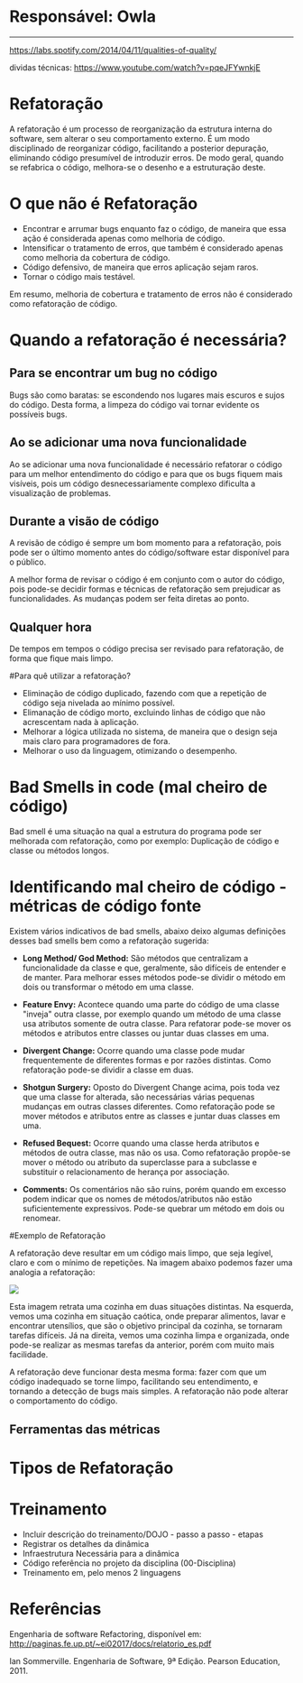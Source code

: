 # **Responsável: Owla**

***

https://labs.spotify.com/2014/04/11/qualities-of-quality/

dividas técnicas:
https://www.youtube.com/watch?v=pqeJFYwnkjE

# Refatoração

A refatoração é um processo de reorganização da estrutura interna do software, sem alterar o seu comportamento externo. É um modo disciplinado de reorganizar código, facilitando a posterior depuração, eliminando código presumível de introduzir erros. De modo geral, quando se refabrica o código, melhora-se o desenho e a estruturação deste.

# O que não é Refatoração

- Encontrar e arrumar bugs enquanto faz o código, de maneira que essa ação é considerada apenas como melhoria de código.
- Intensificar o tratamento de erros, que também é considerado apenas como melhoria da cobertura de código.
- Código defensivo, de maneira que erros aplicação sejam raros.
- Tornar o código mais testável.

Em resumo, melhoria de cobertura e tratamento de erros não é considerado como refatoração de código.

# Quando a refatoração é necessária?
## Para se encontrar um bug no código
Bugs são como baratas: se escondendo nos lugares mais escuros e sujos do código. Desta forma, a limpeza do código vai tornar evidente os possíveis bugs.

## Ao se adicionar uma nova funcionalidade 
Ao se adicionar uma nova funcionalidade é necessário refatorar o código para um melhor entendimento do código e para que os bugs fiquem mais visíveis, pois um código desnecessariamente complexo dificulta a visualização de problemas.

## Durante a visão de código
A revisão de código é sempre um bom momento para a refatoração, pois pode ser o último momento antes do código/software estar disponível para o público.

A melhor forma de revisar o código é em conjunto com o autor do código, pois pode-se decidir formas e técnicas de refatoração sem prejudicar as funcionalidades. As mudanças podem ser feita diretas ao ponto.

## Qualquer hora
De tempos em tempos o código precisa ser revisado para refatoração, de forma que fique mais limpo.

#Para quê utilizar a refatoração?

- Eliminação de código duplicado, fazendo com que a repetição de código seja nivelada ao mínimo possível.
- Elimanação de código morto, excluindo linhas de código que não acrescentam nada à aplicação.
- Melhorar a lógica utilizada no sistema, de maneira que o design seja mais claro para programadores de fora.
- Melhorar o uso da linguagem, otimizando o desempenho.

# Bad Smells in code (mal cheiro de código)

Bad smell é uma situação na qual a estrutura do programa pode ser melhorada com refatoração, como por exemplo: Duplicação de código e classe ou métodos longos.

# Identificando mal cheiro de código - métricas de código fonte

Existem vários indicativos de bad smells, abaixo deixo algumas definições desses bad smells bem como a refatoração sugerida:

* **Long Method/ God Method:** São métodos que centralizam a funcionalidade da classe e que, geralmente, são difíceis de entender e de manter.
Para melhorar esses métodos pode-se dividir o método em dois ou transformar o método em uma classe.

* **Feature Envy:** Acontece quando uma parte do código de uma classe "inveja" outra classe, por exemplo quando um método de uma classe usa atributos somente de outra classe.
Para refatorar pode-se mover os métodos e atributos entre classes ou juntar duas classes em uma.

* **Divergent Change:** Ocorre quando uma classe pode mudar frequentemente de diferentes formas e por razões distintas.
Como refatoração pode-se dividir a classe em duas.

* **Shotgun Surgery:** Oposto do Divergent Change acima, pois toda vez que uma classe for alterada, são necessárias várias pequenas mudanças em outras classes diferentes.
Como refatoração pode se mover métodos e atributos entre as classes e juntar duas classes em uma.

* **Refused Bequest:** Ocorre quando uma classe herda atributos e métodos de outra classe, mas não os usa.
Como refatoração propõe-se mover o método ou atributo da superclasse para a subclasse e substituir o relacionamento de herança por associação.

* **Comments:** Os comentários não são ruins, porém quando em excesso podem indicar que os nomes de métodos/atributos não estão suficientemente expressivos.
Pode-se quebrar um método em dois ou renomear.

#Exemplo de Refatoração

A refatoração deve resultar em um código mais limpo, que seja legível, claro e com o mínimo de repetições. Na imagem abaixo podemos fazer uma analogia a refatoração:

![](https://raw.githubusercontent.com/wiki/fga-gpp-mds/00-Disciplina/img/refatoracao-casa.png)

Esta imagem retrata uma cozinha em duas situações distintas. Na esquerda, vemos uma cozinha em situação caótica, onde preparar alimentos, lavar e encontrar utensílios, que são o objetivo principal da cozinha, se tornaram tarefas difíceis. Já na direita, vemos uma cozinha limpa e organizada, onde pode-se realizar as mesmas tarefas da anterior, porém com muito mais facilidade.

A refatoração deve funcionar desta mesma forma: fazer com que um código inadequado se torne limpo, facilitando seu entendimento, e tornando a detecção de bugs mais simples. A refatoração não pode alterar o comportamento do código.

## Ferramentas das métricas

# Tipos de Refatoração

# Treinamento

- Incluir descrição do treinamento/DOJO - passo a passo - etapas
- Registrar os detalhes da dinâmica
- Infraestrutura Necessária para a dinâmica
- Código referência no projeto da disciplina (00-Disciplina)
- Treinamento em, pelo menos 2 linguagens

# Referências

Engenharia de software Refactoring, disponível em: http://paginas.fe.up.pt/~ei02017/docs/relatorio_es.pdf

Ian Sommerville. Engenharia de Software, 9ª Edição. Pearson Education, 2011.